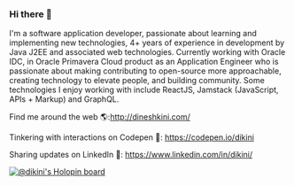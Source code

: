 ### Hi there 👋

I'm a software application developer, passionate about learning and implementing new technologies, 4+ years of experience in development by Java J2EE and associated web technologies. Currently working with Oracle IDC, in Oracle Primavera Cloud product as an Application Engineer who is passionate about making contributing to open-source more approachable, creating technology to elevate people, and building community. Some technologies I enjoy working with include ReactJS, Jamstack (JavaScript, APIs + Markup) and GraphQL. 

Find me around the web 🌎:http://dineshkini.com/

Tinkering with interactions on Codepen 🏓: https://codepen.io/dikini

Sharing updates on LinkedIn 💼: https://www.linkedin.com/in/dikini/

[![@dikini's Holopin board](https://holopin.io/api/user/board?user=dikini)](https://holopin.io/@dikini)
